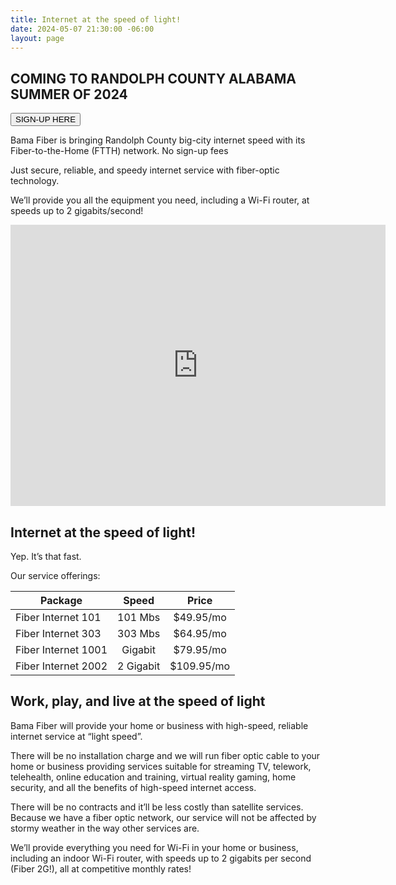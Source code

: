 ```yaml
---
title: Internet at the speed of light!
date: 2024-05-07 21:30:00 -06:00
layout: page
---
```


## COMING TO RANDOLPH COUNTY ALABAMA SUMMER OF 2024


<a href="http://eepurl.com/iPpb6g">
  <button> SIGN-UP HERE </button>
</a>


Bama Fiber is bringing Randolph County big-city internet speed with its Fiber-to-the-Home (FTTH) network.
No sign-up fees

Just secure, reliable, and speedy internet service with fiber-optic technology. 

We’ll provide you all the equipment you need, including a Wi-Fi router, at speeds up to 2 gigabits/second!

<iframe src="https://www.google.com/maps/embed?pb=!1m18!1m12!1m3!1d426826.6238530788!2d-85.77281356983245!3d33.3035708114954!2m3!1f0!2f0!3f0!3m2!1i1024!2i768!4f13.1!3m3!1m2!1s0x888b71716a5f1fa5%3A0x4344932a8658305d!2sRandolph%20County%2C%20AL!5e0!3m2!1sen!2sus!4v1715206143794!5m2!1sen!2sus" width="600" height="450" style="border:0;" allowfullscreen="" loading="lazy" referrerpolicy="no-referrer-when-downgrade"></iframe>

<!---
<TODO> Link to goog map
<TODO> pacakges
-->

## Internet at the speed of light!

Yep. It’s that fast.  

Our service offerings:

| Package | Speed | Price |
| ------  | :----:  | :-----: |
| Fiber Internet 101 | 101 Mbs | $49.95/mo |
| Fiber Internet 303 | 303 Mbs | $64.95/mo |
| Fiber Internet 1001 | Gigabit | $79.95/mo |
| Fiber Internet 2002 | 2 Gigabit | $109.95/mo |


## Work, play, and live at the speed of light
Bama Fiber will provide your home or business with high-speed, reliable internet service at “light speed”.   

There will be no installation charge and we will run fiber optic cable to your home or business providing services suitable for streaming TV, telework, telehealth, online education and training, virtual reality gaming, home security, and all the benefits of high-speed internet access.  

There will be no contracts and it’ll be less costly than satellite services.  Because we have a fiber optic network, our service will not be affected by stormy weather in the way other services are. 

We’ll provide everything you need for Wi-Fi in your home or business, including an indoor Wi-Fi router, with speeds up to 2 gigabits per second (Fiber 2G!), all at competitive monthly rates!
